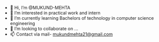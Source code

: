- 👋 Hi, I’m @MUKUND-MEHTA
- 👀 I’m interested in practical work and intern 
- 🌱 I’m currently learning Bachelors of technology in computer science engineering
- 💞️ I’m looking to collaborate on ...
- 📫 Contact via mail- mukundmehta21@gmail.com

<!---
MUKUND-MEHTA/MUKUND-MEHTA is a ✨ special ✨ repository because its `README.md` (this file) appears on your GitHub profile.
You can click the Preview link to take a look at your changes.
--->
